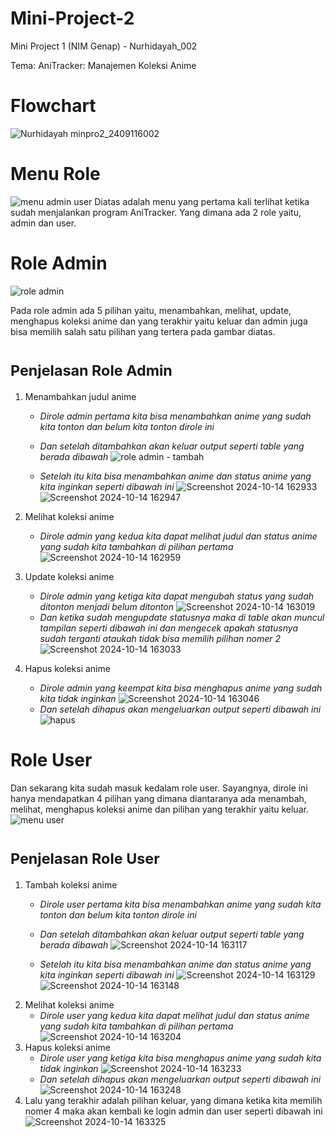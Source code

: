 # Mini-Project-2
Mini Project 1 (NIM Genap) - Nurhidayah_002 

Tema: AniTracker: Manajemen Koleksi Anime

# Flowchart
![Nurhidayah minpro2_2409116002](https://github.com/user-attachments/assets/4fc66ebf-3202-452e-aea2-b3a59c2405c6)

# Menu Role
![menu admin   user](https://github.com/user-attachments/assets/fb25167b-f5f9-4e0d-9d9b-55e582021eaa)
Diatas adalah menu yang pertama kali terlihat ketika sudah menjalankan program AniTracker. Yang dimana ada 2 role yaitu, admin dan user.

# Role Admin
![role admin](https://github.com/user-attachments/assets/56e1fc98-6b09-4002-b072-95605e5b7551)

Pada role admin ada 5 pilihan yaitu, menambahkan, melihat, update, menghapus koleksi anime dan yang terakhir yaitu keluar dan admin juga bisa memilih salah satu pilihan yang tertera pada gambar diatas.

# <sub>Penjelasan Role Admin<sub>
  1. Menambahkan judul anime
     * *Dirole admin pertama kita bisa menambahkan anime yang sudah kita tonton dan belum kita tonton dirole ini*
     * *Dan setelah ditambahkan akan keluar output seperti table yang berada dibawah*
     ![role admin - tambah](https://github.com/user-attachments/assets/56f05dda-e2b0-4d4c-9326-9191fb520f34)

     * *Setelah itu kita bisa menambahkan anime dan status anime yang kita inginkan seperti dibawah ini*
     ![Screenshot 2024-10-14 162933](https://github.com/user-attachments/assets/5e266e5e-b23c-4672-8dab-45fe87717d06)
     ![Screenshot 2024-10-14 162947](https://github.com/user-attachments/assets/012cfd8b-8b50-403e-8f6a-6b6feb2fe706)

  2. Melihat koleksi anime
     * *Dirole admin yang kedua kita dapat melihat judul dan status anime yang sudah kita tambahkan di pilihan pertama*
       ![Screenshot 2024-10-14 162959](https://github.com/user-attachments/assets/c135eb7a-50e4-4152-bf5c-884c2454a11b)
         
  3. Update koleksi anime
     * *Dirole admin yang ketiga kita dapat mengubah status yang sudah ditonton menjadi belum ditonton*
       ![Screenshot 2024-10-14 163019](https://github.com/user-attachments/assets/d5d47dd2-a5bb-40f6-a9cf-809b16fa14e1)
     * *Dan ketika sudah mengupdate statusnya maka di table akan muncul tampilan seperti dibawah ini dan mengecek apakah statusnya sudah terganti ataukah tidak bisa memilih pilihan nomer 2*
       ![Screenshot 2024-10-14 163033](https://github.com/user-attachments/assets/5b08539d-c213-458a-ba54-808aaa2f8fce)

  4. Hapus koleksi anime
     * *Dirole admin yang keempat kita bisa menghapus anime yang sudah kita tidak inginkan*
       ![Screenshot 2024-10-14 163046](https://github.com/user-attachments/assets/2150cc73-1aea-4b97-ac96-ce8b7231e268)
     * *Dan setelah dihapus akan mengeluarkan output seperti dibawah ini*
       ![hapus](https://github.com/user-attachments/assets/b8cdd1c9-fc3f-486a-855e-414597ed1274)

# Role User
Dan sekarang kita sudah masuk kedalam role user. Sayangnya, dirole ini hanya mendapatkan 4 pilihan yang dimana diantaranya ada menambah, melihat, menghapus koleksi anime dan pilihan yang terakhir yaitu keluar. 
![menu user](https://github.com/user-attachments/assets/93ffd305-1cb3-46e1-a746-1bb6f337d621)

# <sub>Penjelasan Role User<sub>
  1. Tambah koleksi anime
     * *Dirole user pertama kita bisa menambahkan anime yang sudah kita tonton dan belum kita tonton dirole ini*
     * *Dan setelah ditambahkan akan keluar output seperti table yang berada dibawah*
       ![Screenshot 2024-10-14 163117](https://github.com/user-attachments/assets/59786252-8a8e-4bd9-b34f-6e8115227573)
       
      * *Setelah itu kita bisa menambahkan anime dan status anime yang kita inginkan seperti dibawah ini*
        ![Screenshot 2024-10-14 163129](https://github.com/user-attachments/assets/1ad15ae0-913a-4892-91c6-e5fb9eca8a9c)
        ![Screenshot 2024-10-14 163148](https://github.com/user-attachments/assets/58aa9aca-666e-4613-b80a-c076589ebb59)
  2. Melihat koleksi anime
      * *Dirole user yang kedua kita dapat melihat judul dan status anime yang sudah kita tambahkan di pilihan pertama*
        ![Screenshot 2024-10-14 163204](https://github.com/user-attachments/assets/e77d6ecd-11bc-4b78-b640-e60027d76108)
  3. Hapus koleksi anime
      * *Dirole user yang ketiga kita bisa menghapus anime yang sudah kita tidak inginkan*
        ![Screenshot 2024-10-14 163233](https://github.com/user-attachments/assets/3ca6cc31-866b-460d-81e6-744cb0922437)
      * *Dan setelah dihapus akan mengeluarkan output seperti dibawah ini*
        ![Screenshot 2024-10-14 163248](https://github.com/user-attachments/assets/1c48d761-c54d-4a6c-9742-99a40863e48b)
  4. Lalu yang terakhir adalah pilihan keluar, yang dimana ketika kita memilih nomer 4 maka akan kembali ke login admin dan user seperti dibawah ini
        ![Screenshot 2024-10-14 163325](https://github.com/user-attachments/assets/85b6869e-7bd0-4dd5-81e8-162527c736e0)

